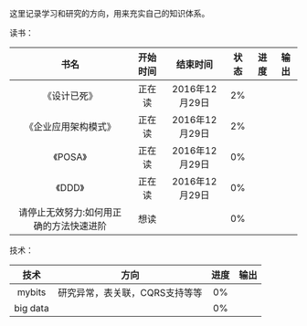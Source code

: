 这里记录学习和研究的方向，用来充实自己的知识体系。

读书：

|书名|开始时间|结束时间|状态|进度|输出|
|:---:|:---:|:---:|:---:|:---:|:---:|
|《设计已死》|正在读|2016年12月29日|2%||
|《企业应用架构模式》|正在读|2016年12月29日|2%||
|《POSA》|正在读|2016年12月29日|0%||
|《DDD》|正在读|2016年12月29日|0%||
|请停止无效努力:如何用正确的方法快速进阶|想读||0%||

技术：

|技术|方向|进度|输出|
|:---:|:---:|:---:|:---:|
|mybits|研究异常，表关联，CQRS支持等等|0%||
|big data||0%||